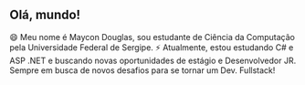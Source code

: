 ## Olá, mundo!


😄 Meu nome é Maycon Douglas, sou estudante de Ciência da Computação pela Universidade Federal de Sergipe. 
⚡ Atualmente, estou estudando C# e ASP .NET e buscando novas oportunidades de estágio e Desenvolvedor JR. Sempre em busca de novos desafios para se tornar um Dev. Fullstack!

